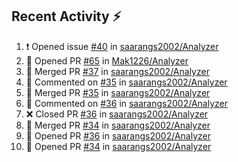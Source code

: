## Recent Activity ⚡

<!--RECENT_ACTIVITY:start-->
1. ❗️ Opened issue [#40](https://github.com/saarangs2002/Analyzer/issues/40) in [saarangs2002/Analyzer](https://github.com/saarangs2002/Analyzer)<br>
2. 💪 Opened PR [#65](https://github.com/Mak1226/Analyzer/pull/65) in [Mak1226/Analyzer](https://github.com/Mak1226/Analyzer)<br>
3. 🎉 Merged PR [#37](https://github.com/saarangs2002/Analyzer/pull/37) in [saarangs2002/Analyzer](https://github.com/saarangs2002/Analyzer)<br>
4. 💬 Commented on [#35](https://github.com/saarangs2002/Analyzer/pull/35#issuecomment-1825154091) in [saarangs2002/Analyzer](https://github.com/saarangs2002/Analyzer)<br>
5. 🎉 Merged PR [#35](https://github.com/saarangs2002/Analyzer/pull/35) in [saarangs2002/Analyzer](https://github.com/saarangs2002/Analyzer)<br>
6. 💬 Commented on [#36](https://github.com/saarangs2002/Analyzer/pull/36#issuecomment-1825152386) in [saarangs2002/Analyzer](https://github.com/saarangs2002/Analyzer)<br>
7. ❌ Closed PR [#36](https://github.com/saarangs2002/Analyzer/pull/36) in [saarangs2002/Analyzer](https://github.com/saarangs2002/Analyzer)<br>
8. 🎉 Merged PR [#34](https://github.com/saarangs2002/Analyzer/pull/34) in [saarangs2002/Analyzer](https://github.com/saarangs2002/Analyzer)<br>
9. 💪 Opened PR [#36](https://github.com/saarangs2002/Analyzer/pull/36) in [saarangs2002/Analyzer](https://github.com/saarangs2002/Analyzer)<br>
10. 💪 Opened PR [#34](https://github.com/saarangs2002/Analyzer/pull/34) in [saarangs2002/Analyzer](https://github.com/saarangs2002/Analyzer)<br>
<!--RECENT_ACTIVITY:end-->
<!--
[![Top Langs](https://github-readme-stats.vercel.app/api/top-langs/?username=aravindsomaraj&show_icons=true&layout=compact&hide=html,makefile,assembly,yacc,css&title_color=ffffff&text_color=daf7dc&bg_color=60,d9ff00,ff00cc,333399&border_color=ff00cc&border_radius=20&card)](https://github.com/aravindsomaraj/github-readme-stats)
[![My GitHub stats](https://github-readme-stats.vercel.app/api?username=aravindsomaraj&card_width=400px&line_height=20&custom_title=My&nbsp;Github&nbsp;stats&text_color=ffffff&title_color=ffcc00&bg_color=60,333399,ff00cc,d9ff00&border_color=ff00cc&border_radius=20&ring_color=333399&card)](https://github.com/aravindsomaraj/github-readme-stats)
<img src="https://img.wattpad.com/2e81be56eb640a3183bb5b0924c1ced061eb9037/68747470733a2f2f73332e616d617a6f6e6177732e636f6d2f776174747061642d6d656469612d736572766963652f53746f7279496d6167652f7433376233456f6430714c7651773d3d2d3732353236353131392e313539393662383238623133353339663633373237323136363130322e676966" 
     height="200px">-->
<!--Built using [RecentGithubActivity](https://github.com/marketplace/actions/recent-github-activity-profile-readme) ffcc00<!--0,7f7fd5,91eae4 |||| 60,fccf31,f55555 -->
